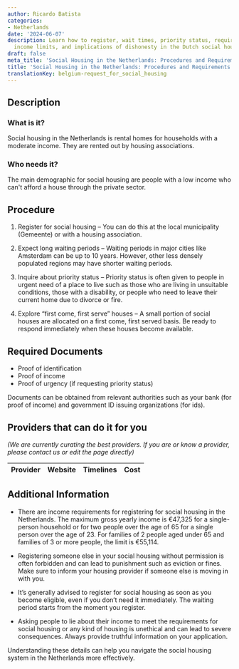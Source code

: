 ```yaml
---
author: Ricardo Batista
categories:
- Netherlands
date: '2024-06-07'
description: Learn how to register, wait times, priority status, required documents,
  income limits, and implications of dishonesty in the Dutch social housing system.
draft: false
meta_title: 'Social Housing in the Netherlands: Procedures and Requirements'
title: 'Social Housing in the Netherlands: Procedures and Requirements'
translationKey: belgium-request_for_social_housing
---
```



## Description
### What is it?
Social housing in the Netherlands is rental homes for households with a moderate income. They are rented out by housing associations.

### Who needs it?
The main demographic for social housing are people with a low income who can't afford a house through the private sector.

## Procedure

1. Register for social housing – You can do this at the local municipality (Gemeente) or with a housing association.

2. Expect long waiting periods – Waiting periods in major cities like Amsterdam can be up to 10 years. However, other less densely populated regions may have shorter waiting periods.

3. Inquire about priority status – Priority status is often given to people in urgent need of a place to live such as those who are living in unsuitable conditions, those with a disability, or people who need to leave their current home due to divorce or fire.

4. Explore “first come, first serve” houses – A small portion of social houses are allocated on a first come, first served basis. Be ready to respond immediately when these houses become available.

## Required Documents

- Proof of identification
- Proof of income
- Proof of urgency (if requesting priority status)

Documents can be obtained from relevant authorities such as your bank (for proof of income) and government ID issuing organizations (for ids).

## Providers that can do it for you
_(We are currently curating the best providers. If you are or know a provider, please contact us or edit the page directly)_

| Provider        |     Website     |     Timelines    |       Cost      |
| --------------- | --------------- |  :-------------: | :-------------: |

## Additional Information

* There are income requirements for registering for social housing in the Netherlands. The maximum gross yearly income is €47,325 for a single-person household or for two people over the age of 65 for a single person over the age of 23. For families of 2 people aged under 65 and families of 3 or more people, the limit is €55,114.

* Registering someone else in your social housing without permission is often forbidden and can lead to punishment such as eviction or fines. Make sure to inform your housing provider if someone else is moving in with you. 

* It’s generally advised to register for social housing as soon as you become eligible, even if you don’t need it immediately. The waiting period starts from the moment you register. 

* Asking people to lie about their income to meet the requirements for social housing or any kind of housing is unethical and can lead to severe consequences. Always provide truthful information on your application. 

Understanding these details can help you navigate the social housing system in the Netherlands more effectively.